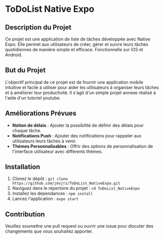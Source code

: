 # ToDoList Native Expo

## Description du Projet

Ce projet est une application de liste de tâches développée avec Native Expo. Elle permet aux utilisateurs de créer, gérer et suivre leurs tâches quotidiennes de manière simple et efficace. Fonctionnelle sur iOS et Android.

## But du Projet

L'objectif principal de ce projet est de fournir une application mobile intuitive et facile à utiliser pour aider les utilisateurs à organiser leurs tâches et à améliorer leur productivité. Il s'agit d'un simple projet annexe réalisé à l'aide d'un tutoriel youtube. 

## Améliorations Prévues

- **Notion de délais** : Ajouter la possibilité de définir des délais pour chaque tâche.
- **Notifications Push** : Ajouter des notifications pour rappeler aux utilisateurs leurs tâches à venir.
- **Thèmes Personnalisables** : Offrir des options de personnalisation de l'interface utilisateur avec différents thèmes.

## Installation

1. Clonez le dépôt : `git clone https://github.com/jmsjrz/ToDoList_NativeExpo.git`
2. Naviguez dans le répertoire du projet : `cd ToDoList_NativeExpo`
3. Installez les dépendances : `npm install`
4. Lancez l'application : `expo start`

## Contribution

Veuillez soumettre une pull request ou ouvrir une issue pour discuter des changements que vous souhaitez apporter.

